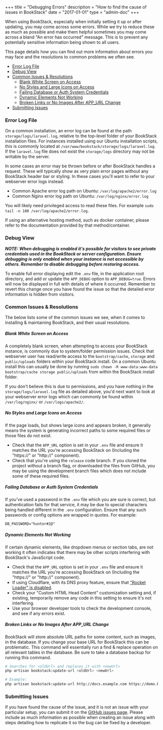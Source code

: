 +++
title = "Debugging Errors"
description = "How to find the cause of issues in BookStack"
date = "2017-01-01"
type = "admin-doc"
+++


When using BookStack, especially when initially setting it up or after updating, you may come across some errors. While we try to reduce these as much as possible and make them helpful sometimes you may come across a bland "An error has occurred" message. This is to prevent any potentially sensitive information being shown to all users.

This page details how you can find out more information about errors you may face and the resolutions to common problems we often see.

- [Error Log File](#error-log-file)
- [Debug View](#debug-view)
- [Common Issues & Resolutions](#common-issues--resolutions)
    - [Blank White Screen on Access](#blank-white-screen-on-access)
    - [No Styles and Large Icons on Access](#no-styles-and-large-icons-on-access)
    - [Failing Database or Auth System Credentials](#failing-database-or-auth-system-credentials)
    - [Dynamic Elements Not Working](#dynamic-elements-not-working)
    - [Broken Links or No Images After APP_URL Change](#broken-links-or-no-images-after-app_url-change)
- [Submitting Issues](#submitting-issues)

### Error Log File

On a common installation, an error log can be found at the path `storage/logs/laravel.log`, relative to the top-level folder of your BookStack installation files. 
For instances installed using our Ubuntu installation scripts, this is commonly located at `/var/www/bookstack/storage/logs/laravel.log`.
If the `laravel.log` file does not exist the `storage/logs` directory may not be writable by the server.

In some cases an error may be thrown before or after BookStack handles a request. These will typically show as very plain error pages
without any BookStack header bar or styling. In these cases you'll want to refer to your webserver error logs instead.

- Common Apache error log path on Ubuntu: `/var/log/apache2/error.log`
- Common Nginx error log path on Ubuntu: `/var/log/nginx/error.log`

You will likely need privileged access to read these files. For example `sudo tail -n 100 /var/log/apache2/error.log`.

If using an alternative hosting method, such as docker container, please refer to the documentation provided by that method/container.

### Debug View

_**NOTE: When debugging is enabled it's possible for visitors to see private credentials used in the BookStack or server configuration. Ensure debugging is only enabled when your instance is not accessible by others. Remember to disable debugging before restoring access.**_

To enable full error displaying edit the `.env` file, in the application root directory, and add or update the `APP_DEBUG` option to `APP_DEBUG=true`. Errors will now be displayed in full with details of where it occurred. Remember to revert this change once you have found the issue so that the detailed error information is hidden from visitors.

### Common Issues & Resolutions

The below lists some of the common issues we see, when it comes to installing & maintaining BookStack, and their usual resolutions.

##### Blank White Screen on Access

A completely blank screen, when attempting to access your BookStack instance, is commonly due to system/folder permission issues.
Check that webserver user has read/write access to the `bootstrap/cache`, `storage` and `public/uploads` folders within your BookStack install.
On a common Ubuntu install this can usually be done by running `sudo chown -R www-data:www-data bootstrap/cache storage public/uploads` from within the BookStack install folder.

If you don't believe this is due to permissions, and you have nothing in the `storage/logs/laravel.log` file as detailed above, you'd next want to look at your webserver error logs which can commonly be found within `/var/log/nginx/` or `/var/logs/apache2/`.

##### No Styles and Large Icons on Access

If the page loads, but shows large icons and appears broken, it generally means the system is generating incorrect paths to some required files
or those files do not exist.

- Check that the `APP_URL` option is set in your `.env` file and ensure it matches the URL you're accessing BookStack on (Including the "https://" or "http://" component).
- Check that you're using the `release` code branch. If you cloned the project without a branch flag, or downloaded the files from GitHub, you may be using the development branch files which does not include some of these required files.

##### Failing Database or Auth System Credentials

If you've used a password in the `.env` file which you are sure is correct, but authentication fails for that service, it may be due to 
special characters being handled different in the `.env` configuration. Ensure that any such passwords or config options are wrapped in quotes. For example:

```txt
DB_PASSWORD="hunter#2@"
```

##### Dynamic Elements Not Working

If certain dynamic elements, like dropdown menus or section tabs, are not working it often indicates that there
may be other scripts interfering with BookStack's JavaScript code.

- Check that the `APP_URL` option is set in your `.env` file and ensure it matches the URL you're accessing BookStack on (Including the "https://" or "http://" component).
- If using Cloudflare, with its DNS proxy feature, ensure that ["Rocket Loader" is disabled](https://developers.cloudflare.com/fundamentals/speed/rocket-loader/enable/).
- Check your "Custom HTML Head Content" customization setting and, if existing, temporarily remove any code in this setting to ensure it's not interfering. 
- Use your browser developer tools to check the development console, and see if any errors exist.

##### Broken Links or No Images After APP_URL Change

BookStack will store absolute URL paths for some content, such as images, in the database.
If you change your base URL for BookStack this can be problematic.
This command will essentially run a find & replace operation on all relevant tables in the database.
Be sure to take a database backup for running this command.

```bash
# Searches for <oldUrl> and replaces it with <newUrl>
php artisan bookstack:update-url <oldUrl> <newUrl>

# Example:
php artisan bookstack:update-url http://docs.example.com https://demo.bookstackapp.com
```

### Submitting Issues

If you have found the cause of the issue, and it is not an issue with your particular setup, you can submit it on the [GitHub issues page](https://github.com/BookStackApp/BookStack/issues). Please include as much information as possible when creating an issue along with steps detailing how to replicate it so the bug can be fixed by a developer.

